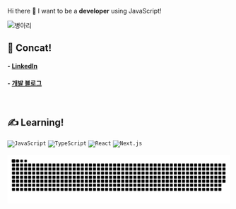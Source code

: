 
  Hi there 👋  I want to be a <b>developer</b> using JavaScript!
<br/>

   <img width="80" src="https://noticon-static.tammolo.com/dgggcrkxq/image/upload/v1573198836/noticon/uydcemefupin4kvi5pii.gif" alt="병아리" title="병아리"/>
   
  <br/>
  <h2>📨 Concat!</h2>

#### - [LinkedIn](https://www.linkedin.com/in/%ED%95%98%EB%AF%BC-%EB%B0%95-0aba16285/)
#### - [개발 블로그](https://mintmin-dev-world.vercel.app/)
  
  <br/>

  <h2>✍️ Learning!</h2>
  <div>
    <code><img width="50" src="https://user-images.githubusercontent.com/25181517/117447155-6a868a00-af3d-11eb-9cfe-245df15c9f3f.png" alt="JavaScript" title="JavaScript"/></code>
	<code><img width="50" src="https://user-images.githubusercontent.com/25181517/183890598-19a0ac2d-e88a-4005-a8df-1ee36782fde1.png" alt="TypeScript" title="TypeScript"/></code>
 	  <code><img width="50" src="https://user-images.githubusercontent.com/25181517/183897015-94a058a6-b86e-4e42-a37f-bf92061753e5.png" alt="React" title="React"/></code>
    <code><img width="50" src="https://github.com/marwin1991/profile-technology-icons/assets/136815194/5f8c622c-c217-4649-b0a9-7e0ee24bd704" alt="Next.js" title="Next.js"/></code>
  </div>

<br/>
  
<picture>
  <source media="(prefers-color-scheme: dark)" srcset="https://raw.githubusercontent.com/mintmin0320/mintmin0320/output/github-snake-dark.svg" />
  <source media="(prefers-color-scheme: light)" srcset="https://raw.githubusercontent.com/mintmin0320/mintmin0320/output/github-snake.svg" />
  <img alt="github-snake" src="https://raw.githubusercontent.com/mintmin0320/mintmin0320/output/github-snake.svg" />
</picture>
